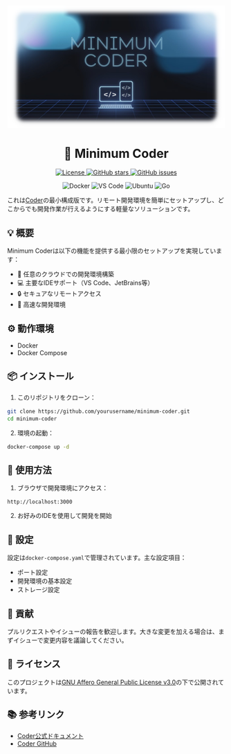 <p align="center">
  <img src="./assets/header.png" alt="Minimum Coder Header" width="800">
</p>

<h1 align="center">🌟 Minimum Coder</h1>

<p align="center">
  <a href="https://github.com/coder/coder/blob/main/LICENSE">
    <img alt="License" src="https://img.shields.io/github/license/coder/coder?color=3AB2E6&style=for-the-badge">
  </a>
  <a href="https://github.com/Sunwood-ai-labs/minimum-coder/stargazers">
    <img alt="GitHub stars" src="https://img.shields.io/github/stars/Sunwood-ai-labs/minimum-coder?color=3AB2E6&style=for-the-badge">
  </a>
  <a href="https://github.com/Sunwood-ai-labs/minimum-coder/issues">
    <img alt="GitHub issues" src="https://img.shields.io/github/issues/Sunwood-ai-labs/minimum-coder?color=3AB2E6&style=for-the-badge">
  </a>
</p>

<p align="center">
  <img alt="Docker" src="https://img.shields.io/badge/docker-%230db7ed.svg?style=for-the-badge&logo=docker&logoColor=white">
  <img alt="VS Code" src="https://img.shields.io/badge/VS%20Code-0078d7.svg?style=for-the-badge&logo=visual-studio-code&logoColor=white">
  <img alt="Ubuntu" src="https://img.shields.io/badge/Ubuntu-E95420?style=for-the-badge&logo=ubuntu&logoColor=white">
  <img alt="Go" src="https://img.shields.io/badge/go-%2300ADD8.svg?style=for-the-badge&logo=go&logoColor=white">
</p>

これは[Coder](https://github.com/coder/coder)の最小構成版です。リモート開発環境を簡単にセットアップし、どこからでも開発作業が行えるようにする軽量なソリューションです。

## 💡 概要

Minimum Coderは以下の機能を提供する最小限のセットアップを実現しています：

- 🔨 任意のクラウドでの開発環境構築
- 💻 主要なIDEサポート（VS Code、JetBrains等）
- 🔒 セキュアなリモートアクセス
- 🚀 高速な開発環境

## ⚙️ 動作環境

- Docker
- Docker Compose

## 📦 インストール

1. このリポジトリをクローン：
```bash
git clone https://github.com/yourusername/minimum-coder.git
cd minimum-coder
```

2. 環境の起動：
```bash
docker-compose up -d
```

## 🚀 使用方法

1. ブラウザで開発環境にアクセス：
```
http://localhost:3000
```

2. お好みのIDEを使用して開発を開始

## 🔧 設定

設定は`docker-compose.yaml`で管理されています。主な設定項目：

- ポート設定
- 開発環境の基本設定
- ストレージ設定

## 🤝 貢献

プルリクエストやイシューの報告を歓迎します。大きな変更を加える場合は、まずイシューで変更内容を議論してください。

## 📝 ライセンス

このプロジェクトは[GNU Affero General Public License v3.0](https://github.com/coder/coder/blob/main/LICENSE)の下で公開されています。

## 📚 参考リンク

- [Coder公式ドキュメント](https://coder.com/docs/coder-oss)
- [Coder GitHub](https://github.com/coder/coder)

